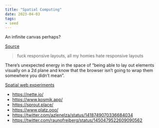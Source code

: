 ```yaml
---
title: "Spatial Computing"
date: 2023-04-03
tags:
- seed
---
```


An infinite canvas perhaps?

[Source](https://www.figma.com/file/OYg9sU8nNTpOczssb2A4BH/Scrapchat-with-Rebane)

> fuck responsive layouts, all my homies hate responsive layouts

 There’s unexpected energy in the space of “being able to lay out elements visually on a 2d plane and know that the browser isn’t going to wrap them somewhere you didn’t mean”.

[Spatial web experiments](https://maggieappleton.com/spatial-web?curius=1573)
- https://nette.io/
- https://www.kosmik.app/
- https://sprout.place/
- https://www.platz.ooo/
- https://twitter.com/azlenelza/status/1418749070336684034
- https://twitter.com/raunofreiberg/status/1450479522609090562
